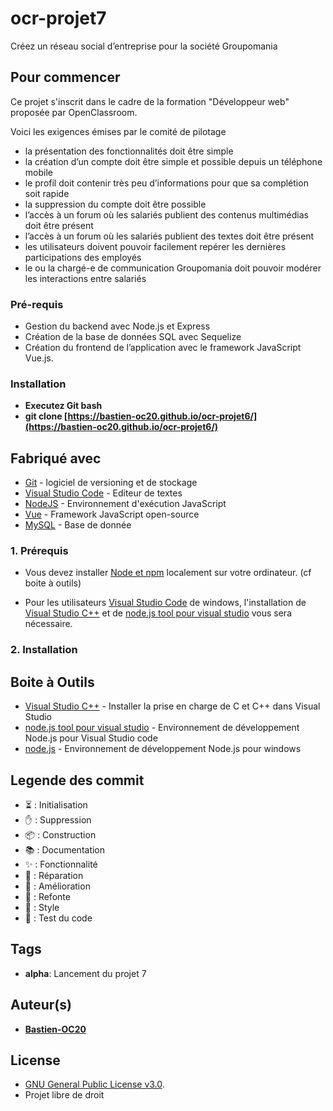 # ocr-projet7

Créez un réseau social d’entreprise pour la société Groupomania

## Pour commencer

Ce projet s'inscrit dans le cadre de la formation "Développeur web" proposée par OpenClassroom.

Voici les exigences émises par le comité de pilotage

- la présentation des fonctionnalités doit être simple
- la création d’un compte doit être simple et possible depuis un téléphone mobile
- le profil doit contenir très peu d’informations pour que sa complétion soit rapide
- la suppression du compte doit être possible
- l’accès à un forum où les salariés publient des contenus multimédias doit être présent
- l’accès à un forum où les salariés publient des textes doit être présent
- les utilisateurs doivent pouvoir facilement repérer les dernières participations des employés
- le ou la chargé-e de communication Groupomania doit pouvoir modérer les interactions entre
  salariés

### Pré-requis

- Gestion du backend avec Node.js et Express
- Création de la base de données SQL avec Sequelize
- Création du frontend de l’application avec le framework JavaScript Vue.js.

### Installation

- **Executez Git bash**
- **git clone [https://bastien-oc20.github.io/ocr-projet6/](https://bastien-oc20.github.io/ocr-projet6/)**

## Fabriqué avec

- [Git](https://git-scm.com/download/win) - logiciel de versioning et de stockage
- [Visual Studio Code](https://code.visualstudio.com/) - Editeur de textes
- [NodeJS](https://nodejs.org/fr/) - Environnement d'exécution JavaScript
- [Vue](https://vuejs.org/) - Framework JavaScript open-source
- [MySQL](https://www.mysql.com/fr/) - Base de donnée

### 1. Prérequis

- Vous devez installer [Node et npm](https://visualstudio.microsoft.com/fr/vs/features/node-js/) localement sur votre ordinateur.
  (cf boite à outils)

- Pour les utilisateurs [Visual Studio Code](https://code.visualstudio.com/) de windows, l'installation de [Visual Studio C++](https://docs.microsoft.com/fr-fr/cpp/build/vscpp-step-0-installation?view=vs-2019#:~:text=Open%20the%20program%20from%20the,Visual%20C%2B%2B%20components%20to%20install.) et de [node.js tool pour visual studio](https://visualstudio.microsoft.com/fr/vs/features/node-js/) vous sera nécessaire.

### 2. Installation

## Boite à Outils

- [Visual Studio C++](https://docs.microsoft.com/fr-fr/cpp/build/vscpp-step-0-installation?view=vs-2019#:~:text=Open%20the%20program%20from%20the,Visual%20C%2B%2B%20components%20to%20install.) - Installer la prise en charge de C et C++ dans Visual Studio
- [node.js tool pour visual studio](https://visualstudio.microsoft.com/fr/vs/features/node-js/) - Environnement de développement Node.js pour Visual Studio code
- [node.js](https://blog.lesieur.name/installer-et-utiliser-nodejs-sous-windows/) - Environnement de développement Node.js pour windows

## Legende des commit

- ⏳ : Initialisation
- ✋ : Suppression
- 📦 : Construction
- 📚 : Documentation
- ✨ : Fonctionnalité
- 🐛 : Réparation
- 🚀 : Amélioration
- 🔨 : Refonte
- 🎨 : Style
- 🔬 : Test du code

## Tags

- **alpha**: Lancement du projet 7

## Auteur(s)

- [**Bastien-OC20**](https://github.com/Bastien-OC20/)

## License

- [GNU General Public License v3.0]('').
- Projet libre de droit
